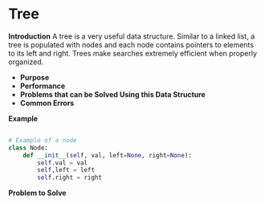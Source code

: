 # Tree

**Introduction**
A tree is a very useful data structure. Similar to a linked list, a tree is populated with nodes and each node contains pointers to elements to its left and right. Trees make searches extremely efficient when properly organized. 


 - **Purpose**
 - **Performance**
 - **Problems that can be Solved Using this Data Structure**
 - **Common Errors**


**Example**

```python

# Example of a node
class Node:
    def __init__(self, val, left=None, right=None):
        self.val = val
        self,left = left
        self.right = right
```

**Problem to Solve**